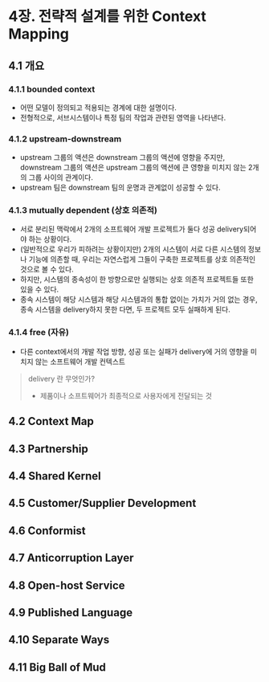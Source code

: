 # 4장. 전략적 설계를 위한 Context Mapping
## 4.1 개요
### 4.1.1 bounded context
- 어떤 모델이 정의되고 적용되는 경계에 대한 설명이다.
- 전형적으로, 서브시스템이나 특정 팀의 작업과 관련된 영역을 나타낸다.

### 4.1.2 upstream-downstream
- upstream 그룹의 액션은 downstream 그룹의 액션에 영향을 주지만, downstream 그룹의 액션은 upstream 그룹의 액션에 큰 영향을 미치지 않는 2개의 그룹 사이의 관계이다.
- upstream 팀은 downstream 팀의 운명과 관계없이 성공할 수 있다.

### 4.1.3 mutually dependent (상호 의존적)
- 서로 분리된 맥락에서 2개의 소프트웨어 개발 프로젝트가 둘다 성공 delivery되어야 하는 상황이다.
- (일반적으로 우리가 피하려는 상황이지만) 2개의 시스템이 서로 다른 시스템의 정보나 기능에 의존할 때, 우리는 자연스럽게 그들이 구축한 프로젝트를 상호 의존적인 것으로 볼 수 있다.
- 하지만, 시스템의 종속성이 한 방향으로만 실행되는 상호 의존적 프로젝트들 또한 있을 수 있다.
- 종속 시스템이 해당 시스템과 해당 시스템과의 통합 없이는 가치가 거의 없는 경우, 종속 시스템을 delivery하지 못한 다면, 두 프로젝트 모두 실패하게 된다.

### 4.1.4 free (자유)
- 다른 context에서의 개발 작업 방향, 성공 또는 실패가 delivery에 거의 영향을 미치지 않는 소프트웨어 개발 컨텍스트

> delivery 란 무엇인가?
>
> - 제품이나 소프트웨어가 최종적으로 사용자에게 전달되는 것


## 4.2 Context Map


## 4.3 Partnership


## 4.4 Shared Kernel


## 4.5 Customer/Supplier Development



## 4.6 Conformist

## 4.7 Anticorruption Layer

## 4.8 Open-host Service

## 4.9 Published Language

## 4.10 Separate Ways

## 4.11 Big Ball of Mud


